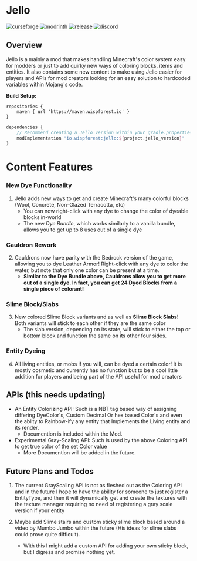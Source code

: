 # Jello

[![curseforge](https://img.shields.io/badge/-CurseForge-gray?style=for-the-badge&logo=curseforge&labelColor=orange)](https://www.curseforge.com/minecraft/mc-mods/jello)
[![modrinth](https://img.shields.io/badge/-modrinth-gray?style=for-the-badge&labelColor=green&labelWidth=15&logo=appveyor&logoColor=white)](https://modrinth.com/mod/jello)
[![release](https://img.shields.io/github/v/release/Dragon-Seeker/Jello?logo=github&style=for-the-badge)](https://github.com/Dragon-Seeker/Jello/releases)
[![discord](https://img.shields.io/discord/825828008644313089?label=wisp%20forest&logo=discord&logoColor=white&style=for-the-badge)](https://discord.gg/xrwHKktV2d)

## Overview

Jello is a mainly a mod that makes handling Minecraft's color system easy for modders or just to add quirky new ways of coloring blocks, items and entities. It also contains some new content to make using Jello easier for players and APIs for mod creators looking for an easy solution to hardcoded variables within Mojang's code.

**Build Setup:**

```grovvy
repositories {
    maven { url 'https://maven.wispforest.io' }
}
```

```groovy
dependencies {
    // Recommend creating a Jello version within your gradle.properties 
    modImplementation "io.wispforest:jello:${project.jello_version}"
}
```

# Content Features

### New Dye Functionality

1. Jello adds new ways to get and create Minecraft's many colorful blocks (Wool, Concrete, Non-Glazed Terracotta, etc)
    - You can now right-click with any dye to change the color of dyeable blocks in-world
    - The new *Dye Bundle*, which works similarly to a vanilla bundle, allows you to get up to 8 uses out of a single dye

### Cauldron Rework

2. Cauldrons now have parity with the Bedrock version of the game, allowing you to dye Leather Armor! Right-click with any dye to color the water, but note that only one color can be present at a time.
    - **Similar to the Dye Bundle above, Cauldrons allow you to get more out of a single dye. In fact, you can get 24 Dyed Blocks from a single piece of colorant!**

### Slime Block/Slabs

3. New colored Slime Block variants and as well as **Slime Block Slabs**! Both variants will stick to each other if they are the same color
    - The slab version, depending on its state, will stick to either the top or bottom block and function the same on its other four sides.

### Entity Dyeing

4. All living entities, or mobs if you will, can be dyed a certain color! It is mostly cosmetic and currently has no function but to be a cool little addition for players and being part of the API useful for mod creators

## APIs (this needs updating)

- An Entity Colorizing API: Such is a NBT tag based way of assigning differing DyeColor's, Custom Decimal Or hex based Color's and even the ablity to
  Rainbow-ify any entity that Implements the Living entity and its render.
    - Documention is included within the Mod.
- Experimental Gray-Scaling API: Such is used by the above Coloring API to get true color of the set Color value
    - More Documention will be added in the future.

## Future Plans and Todos

1. The current GrayScaling API is not as fleshed out as the Coloring API and in the future I hope to have the ability for someone to just register a EntityType, and then it will dynamically get and create the textures with the texture manager requiring no need of registering a gray scale version if your entity

2. Maybe add Slime stairs and custom sticky slime block based around a video by Mumbo Jumbo within the future (His ideas for slime slabs could prove quite difficult).
    - With this I might add a custom API for adding your own sticky block, but I digress and promise nothing yet.
